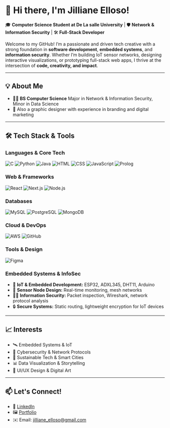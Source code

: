 # 👋 Hi there, I'm Jilliane Elloso!

🎓 **Computer Science Student at De La salle University** | 🛡️ **Network & Information Security** | 🛠️ **Full-Stack Developer**

Welcome to my GitHub! I’m a passionate and driven tech creative with a strong foundation in **software development**, **embedded systems**, and **information security**. Whether I’m building IoT sensor networks, designing interactive visualizations, or prototyping full-stack web apps, I thrive at the intersection of **code, creativity, and impact**.

---

## 💡 About Me

- 👩‍🎓 **BS Computer Science** Major in Network & Information Security, Minor in Data Science
- 🎨 Also a graphic designer with experience in branding and digital marketing

---

## 🛠️ Tech Stack & Tools

### **Languages & Core Tech**
![C](https://img.shields.io/badge/C-A8B9CC?style=flat&logo=c)
![Python](https://img.shields.io/badge/Python-3776AB?style=flat&logo=python&logoColor=white)
![Java](https://img.shields.io/badge/Java-007396?style=flat&logo=java&logoColor=white)
![HTML](https://img.shields.io/badge/HTML5-E34F26?style=flat&logo=html5&logoColor=white)
![CSS](https://img.shields.io/badge/CSS3-1572B6?style=flat&logo=css3)
![JavaScript](https://img.shields.io/badge/JavaScript-F7DF1E?style=flat&logo=javascript&logoColor=black)
![Prolog](https://img.shields.io/badge/Prolog-E61F23?style=flat)

### **Web & Frameworks**
![React](https://img.shields.io/badge/React-61DAFB?style=flat&logo=react)
![Next.js](https://img.shields.io/badge/Next.js-000000?style=flat&logo=nextdotjs)
![Node.js](https://img.shields.io/badge/Node.js-339933?style=flat&logo=nodedotjs)

### **Databases**
![MySQL](https://img.shields.io/badge/MySQL-4479A1?style=flat&logo=mysql)
![PostgreSQL](https://img.shields.io/badge/PostgreSQL-4169E1?style=flat&logo=postgresql)
![MongoDB](https://img.shields.io/badge/MongoDB-47A248?style=flat&logo=mongodb)

### **Cloud & DevOps**
![AWS](https://img.shields.io/badge/AWS-232F3E?style=flat&logo=amazonaws)
![GitHub](https://img.shields.io/badge/GitHub-181717?style=flat&logo=github)

### **Tools & Design**
![Figma](https://img.shields.io/badge/Figma-F24E1E?style=flat&logo=figma)

### **Embedded Systems & InfoSec**

- 📡 **IoT & Embedded Development:** ESP32, ADXL345, DHT11, Arduino  
- 🧠 **Sensor Node Design:** Real-time monitoring, mesh networks  
- 🕵️‍♀️ **Information Security:** Packet inspection, Wireshark, network protocol analysis  
- 🔒 **Secure Systems:** Static routing, lightweight encryption for IoT devices  

---

## 📈 Interests

- 🛰️ Embedded Systems & IoT  
- 🔐 Cybersecurity & Network Protocols  
- 🌿 Sustainable Tech & Smart Cities  
- 📊 Data Visualization & Storytelling  
- 🎨 UI/UX Design & Digital Art  

---

## 📫 Let's Connect!

- 💼 [LinkedIn](https://www.linkedin.com/in/jilliane-ellos)  
- 🖼️ [Portfolio](https://www.datascienceportfol.io/jillianeelloso)
- ✉️ Email: jilliane_elloso@gmail.com
